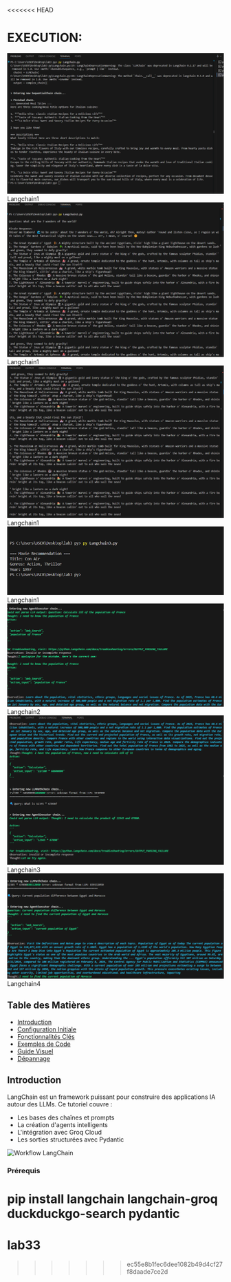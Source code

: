 <<<<<<< HEAD
 # EXECUTION:
![capture 1](images/3.png) Langchain1
![capture 2](images/8.png) Langchain1
![capture 3](images/9.png) Langchain1
![capture 4](images/13.png) Langchain1
![capture 5](images/14.png) Langchain2
![capture 6](images/15.png) Langchain3
![capture ](images/16.png) Langchain4

##  Table des Matières
- [Introduction](#-introduction)
- [Configuration Initiale](#-configuration-initiale)
- [Fonctionnalités Clés](#-fonctionnalités-clés)
- [Exemples de Code](#-exemples-de-code)
- [Guide Visuel](#-guide-visuel)
- [Dépannage](#-dépannage)

##  Introduction
LangChain est un framework puissant pour construire des applications IA autour des LLMs. Ce tutoriel couvre :

- Les bases des chaînes et prompts
- La création d'agents intelligents
- L'intégration avec Groq Cloud
- Les sorties structurées avec Pydantic

![Workflow LangChain](images/langchain-workflow.png)

### Prérequis
pip install langchain langchain-groq duckduckgo-search pydantic
=======
# lab33
>>>>>>> ec55e8b1fec6dee1082b49d4cf27f8daade7ce2d
